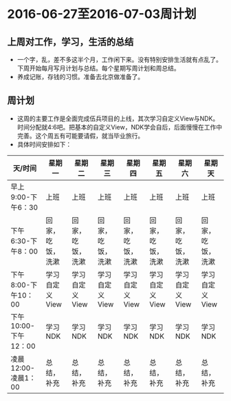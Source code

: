 # 2016-06-27至2016-07-03周计划

## 上周对工作，学习，生活的总结
- 一个字，乱，差不多这半个月，工作闲下来。没有特别安排生活就有点乱了。下周开始每月写月计划与总结。每个星期写周计划和周总结。
- 养成记账，存钱的习惯。准备去北京做准备了。

## 周计划
- 这周的主要工作是全面完成伍兵项目的上线，其次学习自定义View与NDK。时间分配就4:6吧。把基本的自定义View，NDK学会自后，后面慢慢在工作中完善。这个周五有可能要请假，就当毕业旅行。
- 具体时间安排如下：

天/时间|  星期一 |  星期二 | 星期三  |  星期四 |  星期五 |  星期六 | 星期天  |
--|---|---|---|---|---|---|--
早上9:00-下午6：30  |  上班 | 上班  | 上班  |  上班 | 上班  |   上班| 上班  
下午6:30-下午8：00  |  回家，吃饭，洗漱 |  回家，吃饭，洗漱 |  回家，吃饭，洗漱 |  回家，吃饭，洗漱 | 回家，吃饭，洗漱  | 回家，吃饭，洗漱  |  回家，吃饭，洗漱
下午8:00-下午10：00  |  学习自定义View |  学习自定义View  | 学习自定义View   |  学习自定义View  | 学习自定义View   |  学习自定义View  |  学习自定义View
下午10:00-下午12：00  | 学习NDK  | 学习NDK   | 学习NDK   |  学习NDK  |  学习NDK  |   学习NDK |  学习NDK
凌晨12:00-凌晨1：00  |  总结，补充 |  总结，补充 | 总结，补充  |  总结，补充 | 总结，补充  |  总结，补充 |  总结，补充
